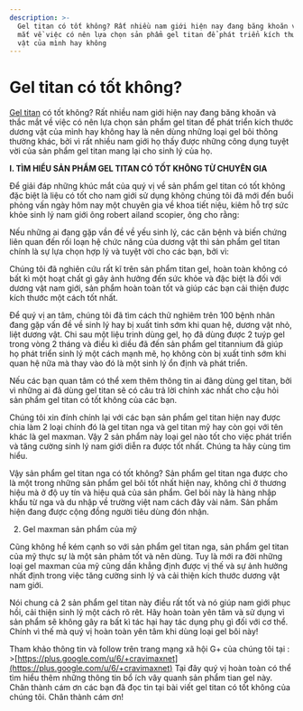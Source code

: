 ```yaml
---
description: >-
  Gel titan có tốt không? Rất nhiều nam giới hiện nay đang băng khoăn và thắc
  mắt về việc có nên lựa chọn sản phẩm gel titan để phát triển kích thước dương
  vật của mình hay không
---
```


# Gel titan có tốt không?

[Gel titan](http://cravimax.net/duong-vat/xac-nhan-su-that-gel-titan-lua-dao.html) có tốt không? Rất nhiều nam giới hiện nay đang băng khoăn và thắc mắt về việc có nên lựa chọn sản phẩm gel titan để phát triển kích thước dương vật của mình hay không hay là nên dùng những loại gel bôi thông thường khác, bởi vì rất nhiều nam giới họ thấy được những công dụng tuyệt vời của sản phẩm gel titan mang lại cho sinh lý của họ.

**I. TÌM HIỂU SẢN PHẨM GEL TITAN CÓ TỐT KHÔNG TỪ CHUYÊN GIA**

Để giải đáp những khúc mắt của quý vị về sản phẩm gel titan có tốt không đặc biệt là liệu có tốt cho nam giới sử dụng không chúng tôi đã mới đến buổi phỏng vấn ngày hôm nay một chuyên gia về khoa tiết niệu, kiêm hỗ trợ sức khỏe sinh lý nam giới ông robert ailand scopier, ông cho rằng:

Nếu những ai đang gặp vần đề về yếu sinh lý, các căn bệnh và biến chứng liên quan đến rối loạn hệ chức năng của dương vật thì sản phẩm gel titan chính là sự lựa chọn hợp lý và tuyệt vời cho các bạn, bởi vì:

Chúng tôi đã nghiên cứu rất kĩ trên sản phẩm titan gel, hoàn toàn không có bất kì một hoạt chất gì gây ảnh hưởng đến sức khỏe và đặc biệt là đối với dương vật nam giới, sản phẩm hoàn toàn tốt và giúp các bạn cải thiện được kích thước một cách tốt nhất.

Để quý vị an tâm, chúng tôi đã tìm cách thử nghiêm trên 100 bệnh nhân đang gặp vấn đề về sinh lý hay bị xuất tinh sớm khi quan hệ, dương vật nhỏ, liệt dương vật. Chi sau một liệu trinh dùng gel, họ đã dùng được 2 tuýp gel trong vòng 2 tháng và điều kì diều đã đến sản phẩm gel titannium đã giúp họ phát triển sinh lý một cách mạnh mẽ, họ không còn bị xuất tinh sớm khi quan hệ nữa mà thay vào đó là một sinh lý ổn định và phát triển.

Nếu các bạn quan tâm có thể xem thêm thông tin ai đãng dùng gel titan, bởi vì những ai đã dùng gel titan sẽ có câu trả lời chính xác nhất cho cậu hỏi sản phẩm gel titan có tốt không của các bạn.

Chúng tôi xin đính chính lại với các bạn sản phẩm gel titan hiện nay được chia làm 2 loại chính đó là gel titan nga và gel titan mỹ hay còn gọi với tên khác là gel maxman. Vậy 2 sản phẩm này loại gel nào tốt cho việc phát triển và tăng cường sinh lý nam giới diễn ra được tốt nhất. Chúng ta hãy cùng tìm hiểu.

Vậy sản phẩm gel titan nga có tốt không? Sản phẩm gel titan nga được cho là một trong những sản phẩm gel bôi tốt nhất hiện nay, không chỉ ở thương hiệu mà ở độ uy tín và hiệu quả của sản phẩm. Gel bôi này là hàng nhập khẩu từ nga và du nhập về trường việt nam cách đây vài năm. Sản phẩm hiện đang được cộng đồng người tiêu dùng đón nhận.

2. Gel maxman sản phẩm của mỹ

Cũng không hề kém cạnh so với sản phẩm gel titan nga, sản phẩm gel titan của mỹ thực sự là một sản phảm tốt và nên dùng. Tuy là mới ra đời những loại gel maxman của mỹ cũng dần khẳng định được vị thế và sự ảnh hưởng nhất định trong việc tăng cường sinh lý và cải thiện kích thước dương vật nam giới.

Nói chung cả 2 sản phẩm gel titan này điều rất tốt và nó giúp nam giới phục hồi, cải thiện sinh lý một cách rõ rêt. Hãy hoàn toàn yên tâm và sử dụng vì sản phẩm sẽ không gây ra bất kì tác hại hay tác dụng phụ gì đối với cơ thể. Chính vì thế mà quý vị hoàn toàn yên tâm khi dùng loại gel bôi này!

Tham khảo thông tin và follow trên trang mạng xã hội G+ của chúng tôi tại : &gt;[https://plus.google.com/u/6/+cravimaxnet](https://plus.google.com/u/6/+cravimaxnet) Tại đây quý vị hoàn toàn có thể tìm hiểu thêm những thông tin bổ ích vây quanh sản phẩm tian gel này. Chân thành cám ơn các bạn đã đọc tin tại bài viết gel titan có tốt không của chúng tôi. Chân thành cám ơn!

